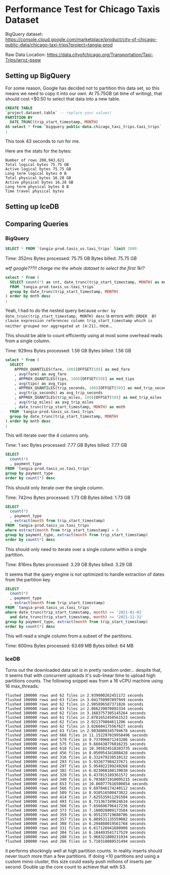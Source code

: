 # Performance Test for Chicago Taxis Dataset

BigQuery dataset: https://console.cloud.google.com/marketplace/product/city-of-chicago-public-data/chicago-taxi-trips?project=tangia-prod

Raw Data Location: https://data.cityofchicago.org/Transportation/Taxi-Trips/wrvz-psew


## Setting up BigQuery

For some reason, Google has decided not to partition this data set, so this means we need to copy it into our own. 
At 75.75GB (at time of writing), that should cost <$0.50 to select that data into a new table.

```sql
CREATE TABLE
`project.dataset.table` -- replace your values!
PARTITION BY
  DATE_TRUNC(trip_start_timestamp, MONTH)
AS select * from `bigquery-public-data.chicago_taxi_trips.taxi_trips`
;
```

This took 43 seconds to run for me.

Here are the stats for the bytes:

```
Number of rows 208,943,621
Total logical bytes 75.75 GB
Active logical bytes 75.75 GB
Long term logical bytes 0 B
Total physical bytes 16.28 GB
Active physical bytes 16.28 GB
Long term physical bytes 0 B
Time travel physical bytes
```

## Setting up IceDB


## Comparing Queries

### BigQuery

```sql
SELECT * FROM `tangia-prod.taxis_us.taxi_trips` limit 1000
```

Time: 352ms
Bytes processed: 75.75 GB
Bytes billed: 75.75 GB

_wtf google???!! charge me the whole dataset to select the first 1k!?_

```sql
select * from (
  SELECT count(*) as cnt, date_trunc(trip_start_timestamp, MONTH) as mnth
  FROM `tangia-prod.taxis_us.taxi_trips`
  group by date_trunc(trip_start_timestamp, MONTH)
) order by mnth desc
;
```

Yeah, I had to do the nested query because `order by date_trunc(trip_start_timestamp, MONTH) desc` is errors with: 
`ORDER 
BY clause expression references column trip_start_timestamp which is neither grouped nor aggregated at [4:21]`.. 
nice...

This should be able to count efficiently using at most some overhead reads from a single column.

Time: 929ms
Bytes processed: 1.56 GB
Bytes billed: 1.56 GB

```sql
select * from (
  SELECT
    APPROX_QUANTILES(fare, 100)[OFFSET(50)] as med_fare
    , avg(fare) as avg_fare
    , APPROX_QUANTILES(tips, 100)[OFFSET(50)] as med_tips
    , avg(tips) as avg_tips
    , APPROX_QUANTILES(trip_seconds, 100)[OFFSET(50)] as med_trip_seconds
    , avg(trip_seconds) as avg_trip_seconds
    , APPROX_QUANTILES(trip_miles, 100)[OFFSET(50)] as med_trip_miles
    , avg(trip_miles) as avg_trip_miles
    , date_trunc(trip_start_timestamp, MONTH) as mnth
  FROM `tangia-prod.taxis_us.taxi_trips`
  group by date_trunc(trip_start_timestamp, MONTH)
) order by mnth desc
;
```

This will iterate over the 4 columns only.

Time: 1 sec
Bytes processed: 7.77 GB
Bytes billed: 7.77 GB

```sql
SELECT
  count(*)
  , payment_type
FROM `tangia-prod.taxis_us.taxi_trips`
group by payment_type
order by count(*) desc
```

This should only iterate over the single column.

Time: 742ms
Bytes processed: 1.73 GB
Bytes billed: 1.73 GB

```sql
SELECT
  count(*)
  , payment_type
  , extract(month from trip_start_timestamp)
FROM `tangia-prod.taxis_us.taxi_trips`
where extract(month from trip_start_timestamp) = 8
group by payment_type, extract(month from trip_start_timestamp)
order by count(*) desc
```

This should only need to iterate over a single column within a single partition.

Time: 816ms
Bytes processed: 3.29 GB
Bytes billed: 3.29 GB

It seems that the query engine is not optimized to handle extraction of dates from the partition key.

```sql
SELECT
  count(*)
  , payment_type
  , extract(month from trip_start_timestamp)
FROM `tangia-prod.taxis_us.taxi_trips`
where date_trunc(trip_start_timestamp, month) >= '2021-01-01'
  and date_trunc(trip_start_timestamp, month) <= '2021-12-31'
group by payment_type, extract(month from trip_start_timestamp)
order by count(*) desc
```

This will read a single column from a subset of the partitions.

Time: 600ms
Bytes processed: 63.69 MB
Bytes billed: 64 MB

### IceDB

Turns out the downloaded data set is in pretty random order... despite that, it seems that with concurrent uploads 
it's sub-linear time to upload high partitions counts. The following snippet was from a 16 vCPU machine using 16 
max_threads:

```
flushed 100000 rows and 62 files in 2.939800262451172 seconds
flushed 100000 rows and 63 files in 3.041750907897949 seconds
flushed 100000 rows and 62 files in 2.985896587371826 seconds
flushed 100000 rows and 63 files in 2.866239070892334 seconds
flushed 100000 rows and 62 files in 3.1683757305145264 seconds
flushed 100000 rows and 61 files in 2.8781652450561523 seconds
flushed 100000 rows and 62 files in 2.921379804611206 seconds
flushed 100000 rows and 62 files in 3.026604175567627 seconds
flushed 100000 rows and 63 files in 2.9038808345794678 seconds
flushed 100000 rows and 668 files in 11.152297019958496 seconds
flushed 100000 rows and 579 files in 9.737096071243286 seconds
flushed 100000 rows and 575 files in 9.660438776016235 seconds
flushed 100000 rows and 618 files in 10.305824518203735 seconds
flushed 100000 rows and 456 files in 8.050954341888428 seconds
flushed 100000 rows and 316 files in 6.332479238510132 seconds
flushed 100000 rows and 293 files in 5.932677984237671 seconds
flushed 100000 rows and 297 files in 5.954922199249268 seconds
flushed 100000 rows and 302 files in 6.023008108139038 seconds
flushed 100000 rows and 320 files in 6.437815189361572 seconds
flushed 100000 rows and 340 files in 6.7036871910095215 seconds
flushed 100000 rows and 653 files in 10.860777616500854 seconds
flushed 100000 rows and 566 files in 9.697846174240112 seconds
flushed 100000 rows and 509 files in 8.910516500473022 seconds
flushed 100000 rows and 414 files in 7.625535011291504 seconds
flushed 100000 rows and 493 files in 8.731367349624634 seconds
flushed 100000 rows and 366 files in 7.656696796417236 seconds
flushed 100000 rows and 373 files in 7.180020809173584 seconds
flushed 100000 rows and 359 files in 6.955235719680786 seconds
flushed 100000 rows and 357 files in 6.889531135559082 seconds
flushed 100000 rows and 308 files in 6.294888019561768 seconds
flushed 100000 rows and 331 files in 6.617126941680908 seconds
flushed 100000 rows and 304 files in 6.184493541717529 seconds
flushed 100000 rows and 288 files in 5.968321800231934 seconds
flushed 100000 rows and 266 files in 5.710318088531494 seconds
```

it performs shockingly well at high partition counts. In reality inserts should never touch more than a few 
partitions. If doing <10 partitions and using a custom minio cluster, this size could easily push millions of 
inserts per second. Double up the core count to achieve that with S3.